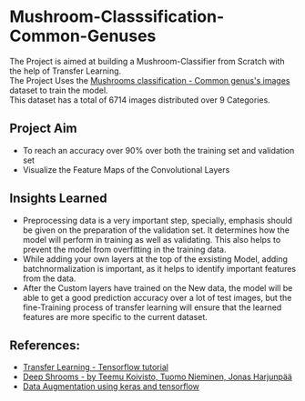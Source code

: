 # Mushroom-Classsification-Common-Genuses

The Project is aimed at building a Mushroom-Classifier from Scratch with the help of Transfer Learning.        
The Project Uses the [Mushrooms classification - Common genus's images](https://www.kaggle.com/maysee/mushrooms-classification-common-genuss-images/data) dataset to train the model.  
This dataset has a total of 6714 images distributed over 9 Categories.

## Project Aim
- To reach an accuracy over 90% over both the training set and validation set
- Visualize the Feature Maps of the Convolutional Layers

## Insights Learned
- Preprocessing data is a very important step, specially, emphasis should be given on the preparation of the validation set. It determines how the model will perform in training as well as validating. This also helps to prevent the model from overfitting in the training data.
- While adding your own layers at the top of the exsisting Model, adding batchnormalization is important, as it helps to identify important features from the data.
- After the Custom layers have trained on the New data, the model will be able to get a good prediction accuracy over a lot of test images, but the fine-Training process of transfer learning will ensure that the learned features are more specific to the current dataset.

## References:
- [Transfer Learning - Tensorflow tutorial](https://www.tensorflow.org/tutorials/images/transfer_learning)
- [Deep Shrooms - by Teemu Koivisto, Tuomo Nieminen, Jonas Harjunpää](https://tuomonieminen.github.io/deep-shrooms/)
- [Data Augmentation using keras and tensorflow](https://towardsdatascience.com/exploring-image-data-augmentation-with-keras-and-tensorflow-a8162d89b844)
